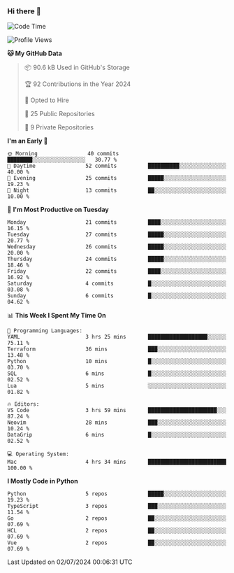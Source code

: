 ### Hi there 👋
<!--![visitors](https://visitor-badge.glitch.me/badge?page_id=d0zingcat)-->
<!--
**d0zingcat/d0zingcat** is a ✨ _special_ ✨ repository because its `README.md` (this file) appears on your GitHub profile.

Here are some ideas to get you started:

- 🔭 I’m currently working on ...
- 🌱 I’m currently learning ...
- 👯 I’m looking to collaborate on ...
- 🤔 I’m looking for help with ...
- 💬 Ask me about ...
- 📫 How to reach me: ...
- 😄 Pronouns: ...
- ⚡ Fun fact: ...
-->
<!--START_SECTION:waka-->
![Code Time](http://img.shields.io/badge/Code%20Time-3%2C643%20hrs%2014%20mins-blue)

![Profile Views](http://img.shields.io/badge/Profile%20Views-0-blue)

**🐱 My GitHub Data** 

> 📦 90.6 kB Used in GitHub's Storage 
 > 
> 🏆 92 Contributions in the Year 2024
 > 
> 💼 Opted to Hire
 > 
> 📜 25 Public Repositories 
 > 
> 🔑 9 Private Repositories 
 > 
**I'm an Early 🐤** 

```text
🌞 Morning                40 commits          ████████░░░░░░░░░░░░░░░░░   30.77 % 
🌆 Daytime                52 commits          ██████████░░░░░░░░░░░░░░░   40.00 % 
🌃 Evening                25 commits          █████░░░░░░░░░░░░░░░░░░░░   19.23 % 
🌙 Night                  13 commits          ██░░░░░░░░░░░░░░░░░░░░░░░   10.00 % 
```
📅 **I'm Most Productive on Tuesday** 

```text
Monday                   21 commits          ████░░░░░░░░░░░░░░░░░░░░░   16.15 % 
Tuesday                  27 commits          █████░░░░░░░░░░░░░░░░░░░░   20.77 % 
Wednesday                26 commits          █████░░░░░░░░░░░░░░░░░░░░   20.00 % 
Thursday                 24 commits          █████░░░░░░░░░░░░░░░░░░░░   18.46 % 
Friday                   22 commits          ████░░░░░░░░░░░░░░░░░░░░░   16.92 % 
Saturday                 4 commits           █░░░░░░░░░░░░░░░░░░░░░░░░   03.08 % 
Sunday                   6 commits           █░░░░░░░░░░░░░░░░░░░░░░░░   04.62 % 
```


📊 **This Week I Spent My Time On** 

```text
💬 Programming Languages: 
YAML                     3 hrs 25 mins       ███████████████████░░░░░░   75.11 % 
Terraform                36 mins             ███░░░░░░░░░░░░░░░░░░░░░░   13.48 % 
Python                   10 mins             █░░░░░░░░░░░░░░░░░░░░░░░░   03.70 % 
SQL                      6 mins              █░░░░░░░░░░░░░░░░░░░░░░░░   02.52 % 
Lua                      5 mins              ░░░░░░░░░░░░░░░░░░░░░░░░░   01.82 % 

🔥 Editors: 
VS Code                  3 hrs 59 mins       ██████████████████████░░░   87.24 % 
Neovim                   28 mins             ███░░░░░░░░░░░░░░░░░░░░░░   10.24 % 
DataGrip                 6 mins              █░░░░░░░░░░░░░░░░░░░░░░░░   02.52 % 

💻 Operating System: 
Mac                      4 hrs 34 mins       █████████████████████████   100.00 % 
```

**I Mostly Code in Python** 

```text
Python                   5 repos             █████░░░░░░░░░░░░░░░░░░░░   19.23 % 
TypeScript               3 repos             ███░░░░░░░░░░░░░░░░░░░░░░   11.54 % 
Go                       2 repos             ██░░░░░░░░░░░░░░░░░░░░░░░   07.69 % 
HCL                      2 repos             ██░░░░░░░░░░░░░░░░░░░░░░░   07.69 % 
Vue                      2 repos             ██░░░░░░░░░░░░░░░░░░░░░░░   07.69 % 
```




 Last Updated on 02/07/2024 00:06:31 UTC
<!--END_SECTION:waka-->

